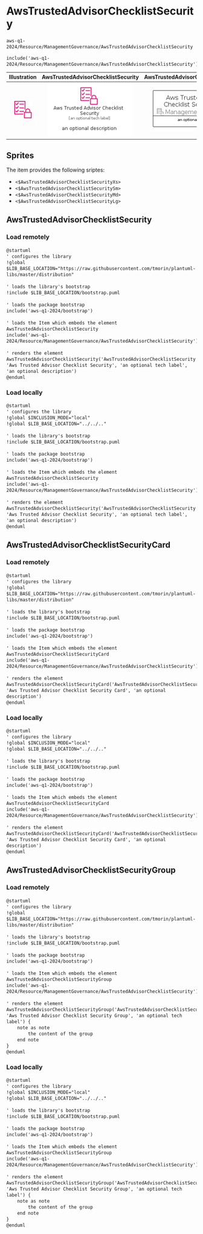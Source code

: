 # AwsTrustedAdvisorChecklistSecurity


```text
aws-q1-2024/Resource/ManagementGovernance/AwsTrustedAdvisorChecklistSecurity
```

```text
include('aws-q1-2024/Resource/ManagementGovernance/AwsTrustedAdvisorChecklistSecurity')
```



| Illustration | AwsTrustedAdvisorChecklistSecurity | AwsTrustedAdvisorChecklistSecurityCard | AwsTrustedAdvisorChecklistSecurityGroup |
| :---: | :---: | :---: | :---: |
| ![illustration for Illustration](../../../aws-q1-2024/Resource/ManagementGovernance/AwsTrustedAdvisorChecklistSecurity.png) | ![illustration for AwsTrustedAdvisorChecklistSecurity](../../../aws-q1-2024/Resource/ManagementGovernance/AwsTrustedAdvisorChecklistSecurity.Local.png) | ![illustration for AwsTrustedAdvisorChecklistSecurityCard](../../../aws-q1-2024/Resource/ManagementGovernance/AwsTrustedAdvisorChecklistSecurityCard.Local.png) | ![illustration for AwsTrustedAdvisorChecklistSecurityGroup](../../../aws-q1-2024/Resource/ManagementGovernance/AwsTrustedAdvisorChecklistSecurityGroup.Local.png) |



## Sprites
The item provides the following sriptes:

- `<$AwsTrustedAdvisorChecklistSecurityXs>`
- `<$AwsTrustedAdvisorChecklistSecuritySm>`
- `<$AwsTrustedAdvisorChecklistSecurityMd>`
- `<$AwsTrustedAdvisorChecklistSecurityLg>`





## AwsTrustedAdvisorChecklistSecurity

### Load remotely
```plantuml
@startuml
' configures the library
!global $LIB_BASE_LOCATION="https://raw.githubusercontent.com/tmorin/plantuml-libs/master/distribution"

' loads the library's bootstrap
!include $LIB_BASE_LOCATION/bootstrap.puml

' loads the package bootstrap
include('aws-q1-2024/bootstrap')

' loads the Item which embeds the element AwsTrustedAdvisorChecklistSecurity
include('aws-q1-2024/Resource/ManagementGovernance/AwsTrustedAdvisorChecklistSecurity')

' renders the element
AwsTrustedAdvisorChecklistSecurity('AwsTrustedAdvisorChecklistSecurity', 'Aws Trusted Advisor Checklist Security', 'an optional tech label', 'an optional description')
@enduml
```

### Load locally
```plantuml
@startuml
' configures the library
!global $INCLUSION_MODE="local"
!global $LIB_BASE_LOCATION="../../.."

' loads the library's bootstrap
!include $LIB_BASE_LOCATION/bootstrap.puml

' loads the package bootstrap
include('aws-q1-2024/bootstrap')

' loads the Item which embeds the element AwsTrustedAdvisorChecklistSecurity
include('aws-q1-2024/Resource/ManagementGovernance/AwsTrustedAdvisorChecklistSecurity')

' renders the element
AwsTrustedAdvisorChecklistSecurity('AwsTrustedAdvisorChecklistSecurity', 'Aws Trusted Advisor Checklist Security', 'an optional tech label', 'an optional description')
@enduml
```

## AwsTrustedAdvisorChecklistSecurityCard

### Load remotely
```plantuml
@startuml
' configures the library
!global $LIB_BASE_LOCATION="https://raw.githubusercontent.com/tmorin/plantuml-libs/master/distribution"

' loads the library's bootstrap
!include $LIB_BASE_LOCATION/bootstrap.puml

' loads the package bootstrap
include('aws-q1-2024/bootstrap')

' loads the Item which embeds the element AwsTrustedAdvisorChecklistSecurityCard
include('aws-q1-2024/Resource/ManagementGovernance/AwsTrustedAdvisorChecklistSecurity')

' renders the element
AwsTrustedAdvisorChecklistSecurityCard('AwsTrustedAdvisorChecklistSecurityCard', 'Aws Trusted Advisor Checklist Security Card', 'an optional description')
@enduml
```

### Load locally
```plantuml
@startuml
' configures the library
!global $INCLUSION_MODE="local"
!global $LIB_BASE_LOCATION="../../.."

' loads the library's bootstrap
!include $LIB_BASE_LOCATION/bootstrap.puml

' loads the package bootstrap
include('aws-q1-2024/bootstrap')

' loads the Item which embeds the element AwsTrustedAdvisorChecklistSecurityCard
include('aws-q1-2024/Resource/ManagementGovernance/AwsTrustedAdvisorChecklistSecurity')

' renders the element
AwsTrustedAdvisorChecklistSecurityCard('AwsTrustedAdvisorChecklistSecurityCard', 'Aws Trusted Advisor Checklist Security Card', 'an optional description')
@enduml
```

## AwsTrustedAdvisorChecklistSecurityGroup

### Load remotely
```plantuml
@startuml
' configures the library
!global $LIB_BASE_LOCATION="https://raw.githubusercontent.com/tmorin/plantuml-libs/master/distribution"

' loads the library's bootstrap
!include $LIB_BASE_LOCATION/bootstrap.puml

' loads the package bootstrap
include('aws-q1-2024/bootstrap')

' loads the Item which embeds the element AwsTrustedAdvisorChecklistSecurityGroup
include('aws-q1-2024/Resource/ManagementGovernance/AwsTrustedAdvisorChecklistSecurity')

' renders the element
AwsTrustedAdvisorChecklistSecurityGroup('AwsTrustedAdvisorChecklistSecurityGroup', 'Aws Trusted Advisor Checklist Security Group', 'an optional tech label') {
    note as note
        the content of the group
    end note
}
@enduml
```

### Load locally
```plantuml
@startuml
' configures the library
!global $INCLUSION_MODE="local"
!global $LIB_BASE_LOCATION="../../.."

' loads the library's bootstrap
!include $LIB_BASE_LOCATION/bootstrap.puml

' loads the package bootstrap
include('aws-q1-2024/bootstrap')

' loads the Item which embeds the element AwsTrustedAdvisorChecklistSecurityGroup
include('aws-q1-2024/Resource/ManagementGovernance/AwsTrustedAdvisorChecklistSecurity')

' renders the element
AwsTrustedAdvisorChecklistSecurityGroup('AwsTrustedAdvisorChecklistSecurityGroup', 'Aws Trusted Advisor Checklist Security Group', 'an optional tech label') {
    note as note
        the content of the group
    end note
}
@enduml
```

